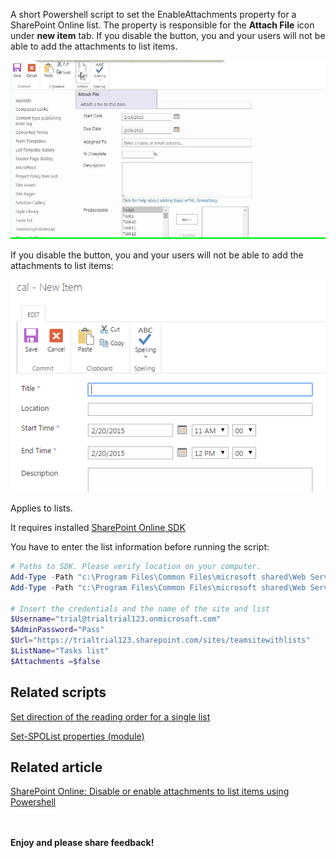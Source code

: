 A short Powershell script to set the EnableAttachments property for a SharePoint Online list. The property is responsible for the **Attach File** icon under **new item** tab. If you disable the button, you and your users will not be able to add the attachments to list items.

<img src="../Enable or disable attachments to items of a chosen list/attachments3.png">

If you disable the button, you and your users will not be able to add the attachments to list items:

 <img src="../Enable or disable attachments to items of a chosen list/attachments-nobutton.png">

Applies to lists.

 

 

It requires installed  [SharePoint Online SDK](https://www.microsoft.com/en-us/download/details.aspx?id=42038)

You have to enter the list information before running the script:

 

 

```PowerShell
# Paths to SDK. Please verify location on your computer. 
Add-Type -Path "c:\Program Files\Common Files\microsoft shared\Web Server Extensions\15\ISAPI\Microsoft.SharePoint.Client.dll"  
Add-Type -Path "c:\Program Files\Common Files\microsoft shared\Web Server Extensions\15\ISAPI\Microsoft.SharePoint.Client.Runtime.dll"  
 
# Insert the credentials and the name of the site and list 
$Username="trial@trialtrial123.onmicrosoft.com" 
$AdminPassword="Pass" 
$Url="https://trialtrial123.sharepoint.com/sites/teamsitewithlists" 
$ListName="Tasks list" 
$Attachments =$false
```

## **Related scripts**
[Set direction of the reading order for a single list](https://gallery.technet.microsoft.com/office/Set-the-direction-of-the-f17ca66a)

[Set-SPOList properties (module)](https://gallery.technet.microsoft.com/office/Set-SPOList-properties-9d16f2ba)

## **Related article**
 
[SharePoint Online: Disable or enable attachments to list items using Powershell](https://social.technet.microsoft.com/wiki/contents/articles/30024.sharepoint-online-disable-or-enable-attachments-to-list-items-using-powershell.aspx)

 
 <br/><br/>
<b>Enjoy and please share feedback!</b>
